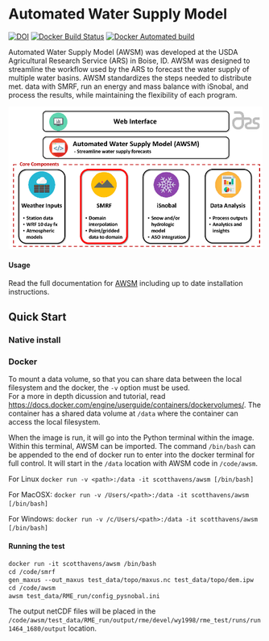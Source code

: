 # Automated Water Supply Model

[![DOI](https://readthedocs.org/projects/awsm/badge/)](https://awsm.readthedocs.io)
[![Docker Build Status](https://img.shields.io/docker/build/scotthavens/awsm.svg)](https://hub.docker.com/r/scotthavens/awsm/)
[![Docker Automated build](https://img.shields.io/docker/automated/scotthavens/awsm.svg)](https://hub.docker.com/r/scotthavens/awsm/)


Automated Water Supply Model (AWSM) was developed at
the USDA Agricultural Research Service (ARS) in Boise, ID. AWSM was designed to
streamline the workflow used by the ARS to forecast the water supply of multiple
water basins. AWSM standardizes the steps needed to distribute met. data with
SMRF, run an energy and mass balance with iSnobal, and process the results,
while maintaining the flexibility of each program.

![AWSM Image](docs/_static/ModelSystemOverview_AWSM.png?raw=true)

#### Usage
Read the full documentation for [AWSM](https://awsm.readthedocs.io) including up to
date installation instructions.

## Quick Start

### Native install

### Docker

To mount a data volume, so that you can share data between the local filesystem and the docker, the `-v` option must be used.  
For a more in depth dicussion and tutorial, read https://docs.docker.com/engine/userguide/containers/dockervolumes/. The container
has a shared data volume at `/data` where the container can access the local filesystem.

When the image is run, it will go into the Python terminal within the image. Within this terminal, AWSM can be imported. The
command `/bin/bash` can be appended to the end of docker run to enter into the docker terminal for full control. It will start
in the `/data` location with AWSM code in `/code/awsm`.

For Linux
`docker run -v <path>:/data -it scotthavens/awsm [/bin/bash]`

For MacOSX:
`docker run -v /Users/<path>:/data -it scotthavens/awsm [/bin/bash]`

For Windows:
`docker run -v /c/Users/<path>:/data -it scotthavens/awsm [/bin/bash]`


#### Running the test

```
docker run -it scotthavens/awsm /bin/bash
cd /code/smrf
gen_maxus --out_maxus test_data/topo/maxus.nc test_data/topo/dem.ipw
cd /code/awsm
awsm test_data/RME_run/config_pysnobal.ini
```

The output netCDF files will be placed in the `/code/awsm/test_data/RME_run/output/rme/devel/wy1998/rme_test/runs/run1464_1680/output` location.
